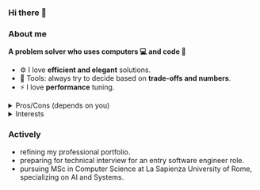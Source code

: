 ### Hi there 👋

<!--
**Baccano01/Baccano01** is a ✨ _special_ ✨ repository because its `README.md` (this file) appears on your GitHub profile.

Here are some ideas to get you started:

- 🔭 I’m currently working on ...
- 🌱 I’m currently learning ...
- 👯 I’m looking to collaborate on ...
- 🤔 I’m looking for help with ...
- 💬 Ask me about ...
- 📫 How to reach me: ...
- 😄 Pronouns: ...
- ⚡ Fun fact: ...
-->

### About me

<b>A problem solver who uses computers 💻 and code 💾</b>
- :gear: I love **efficient and elegant** solutions.
- :toolbox: Tools: always try to decide based on **trade-offs and numbers**.
- :zap: I love **performance** tuning.


<details>
  <summary>Pros/Cons (depends on you)</summary>
  
  - avoids applying (using) a method (tool) that I don't have a basic understanding, otherwise I feel uncomfortable :(
  - tends to have multiple interests and do interdisciplinary projects.
</details>
<details>
  <summary>Interests</summary>
  
  > <details>
  >  <summary>AI/ML</summary>
  >  Computer Vision, NLP, Deep Learning, Generative.
  > </details>
  >
  > <details>
  > <summary>Systems and HPC</summary>
  >
  >   - {Distributed, Cloud, Concurrent, Big Data} Computing.
  >   - Architectures.
  > </details>
  >
  > - Functional Programming.
  > - Backend (cloud | edge).
  > - IoT and Automation.
  > - Vision-based | Signal-based solutions for security in cyber-physical systems.
  >
  > SWE and MLE have widely different tasks or knowledge base,
  > thus may use different tech or tool stacks;
  > but both of them solve problems ==>  I'm a problem solver.
  >
  > I lean more towards SWE with CV and Cybersecurity applications.
</details>

### Actively
- refining my professional portfolio.
- preparing for technical interview for an entry software engineer role.
- pursuing MSc in Computer Science at La Sapienza University of Rome, specializing on AI and Systems.
